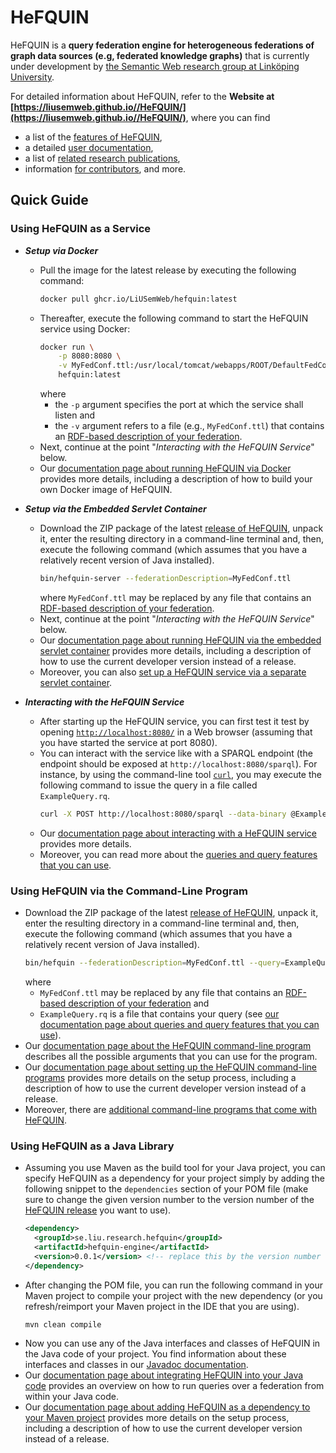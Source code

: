 # HeFQUIN
HeFQUIN is a **query federation engine for heterogeneous federations of graph data sources (e.g, federated knowledge graphs)** that is currently under development by [the Semantic Web research group at Linköping University](https://www.ida.liu.se/research/semanticweb/).

For detailed information about HeFQUIN, refer to the **Website at [https://liusemweb.github.io//HeFQUIN/](https://liusemweb.github.io//HeFQUIN/)**, where you can find
* a list of the [features of HeFQUIN](https://liusemweb.github.io/HeFQUIN/doc/features.html),
* a detailed [user documentation](https://liusemweb.github.io/HeFQUIN/doc/index.html),
* a list of [related research publications](https://liusemweb.github.io/HeFQUIN/research),
* information [for contributors](https://liusemweb.github.io/HeFQUIN/devdoc),
and more.

## Quick Guide
### Using HeFQUIN as a Service
* **_Setup via Docker_**
  * Pull the image for the latest release by executing the following command:
    ```bash
    docker pull ghcr.io/LiUSemWeb/hefquin:latest
    ```
  * Thereafter, execute the following command to start the HeFQUIN service using Docker:
    ```bash
    docker run \
        -p 8080:8080 \
        -v MyFedConf.ttl:/usr/local/tomcat/webapps/ROOT/DefaultFedConf.ttl \
        hefquin:latest
    ```
    where
    * the `-p` argument specifies the port at which the service shall listen and
    * the `-v` argument refers to a file (e.g., `MyFedConf.ttl`) that contains an [RDF-based description of your federation](https://liusemweb.github.io/HeFQUIN/doc/federation_description.html).
  * Next, continue at the point "_Interacting with the HeFQUIN Service_" below.
  * Our [documentation page about running HeFQUIN via Docker](https://liusemweb.github.io/HeFQUIN/doc/docker.html) provides more details, including a description of how to build your own Docker image of HeFQUIN.

* **_Setup via the Embedded Servlet Container_**
  * Download the ZIP package of the latest [release of HeFQUIN](https://github.com/LiUSemWeb/HeFQUIN/releases), unpack it, enter the resulting directory in a command-line terminal and, then, execute the following command (which assumes that you have a relatively recent version of Java installed).
    ```bash
    bin/hefquin-server --federationDescription=MyFedConf.ttl
    ```
    where `MyFedConf.ttl` may be replaced by any file that contains an [RDF-based description of your federation](https://liusemweb.github.io/HeFQUIN/doc/federation_description.html).
  * Next, continue at the point "_Interacting with the HeFQUIN Service_" below.
  * Our [documentation page about running HeFQUIN via the embedded servlet container](https://liusemweb.github.io/HeFQUIN/doc/embedded_servlet_container.html) provides more details, including a description of how to use the current developer version instead of a release.
  * Moreover, you can also [set up a HeFQUIN service via a separate servlet container](https://liusemweb.github.io/HeFQUIN/doc/separate_servlet_container.html).

* **_Interacting with the HeFQUIN Service_**
  * After starting up the HeFQUIN service, you can first test it test by opening [`http://localhost:8080/`](http://localhost:8080/) in a Web browser (assuming that you have started the service at port 8080).
  * You can interact with the service like with a SPARQL endpoint (the endpoint should be exposed at `http://localhost:8080/sparql`). For instance, by using the command-line tool [`curl`](https://curl.se/), you may execute the following command to issue the query in a file called `ExampleQuery.rq`.
    ```bash
    curl -X POST http://localhost:8080/sparql --data-binary @ExampleQuery.rq -H 'Content-Type: application/sparql-query'
    ```
  * Our [documentation page about interacting with a HeFQUIN service](https://liusemweb.github.io/HeFQUIN/doc/hefquin_service.html) provides more details.
  * Moreover, you can read more about the [queries and query features that you can use](https://liusemweb.github.io/HeFQUIN/doc/queries.html).

### Using HeFQUIN via the Command-Line Program
* Download the ZIP package of the latest [release of HeFQUIN](https://github.com/LiUSemWeb/HeFQUIN/releases), unpack it, enter the resulting directory in a command-line terminal and, then, execute the following command (which assumes that you have a relatively recent version of Java installed).
  ```bash
  bin/hefquin --federationDescription=MyFedConf.ttl --query=ExampleQuery.rq
  ```
  where
  * `MyFedConf.ttl` may be replaced by any file that contains an [RDF-based description of your federation](https://liusemweb.github.io/HeFQUIN/doc/federation_description.html) and
  * `ExampleQuery.rq` is a file that contains your query (see [our documentation page about queries and query features that you can use](https://liusemweb.github.io/HeFQUIN/doc/queries.html)).
* Our [documentation page about the HeFQUIN command-line program](https://liusemweb.github.io/HeFQUIN/doc/cli.html) describes all the possible arguments that you can use for the program.
* Our [documentation page about setting up the HeFQUIN command-line programs](https://liusemweb.github.io/HeFQUIN/doc/programs.html#use-release) provides more details on the setup process, including a description of how to use the current developer version instead of a release.
* Moreover, there are [additional command-line programs that come with HeFQUIN](https://liusemweb.github.io/HeFQUIN/doc/programs.html).

### Using HeFQUIN as a Java Library
* Assuming you use Maven as the build tool for your Java project, you can specify HeFQUIN as a dependency for your project simply by adding the following snippet to the `dependencies` section of your POM file (make sure to change the given version number to the version number of the [HeFQUIN release](https://github.com/LiUSemWeb/HeFQUIN/releases) you want to use).
  ```xml
  <dependency>
    <groupId>se.liu.research.hefquin</groupId>
    <artifactId>hefquin-engine</artifactId>
    <version>0.0.1</version> <!-- replace this by the version number of the HeFQUIN release to be used -->
  </dependency>
  ```
* After changing the POM file, you can run the following command in your Maven project to compile your project with the new dependency (or you refresh/reimport your Maven project in the IDE that you are using).
  ```bash
  mvn clean compile
  ```
* Now you can use any of the Java interfaces and classes of HeFQUIN in the Java code of your project. You find information about these interfaces and classes in our [Javadoc documentation](https://liusemweb.github.io/HeFQUIN/javadoc/latest).
* Our [documentation page about integrating HeFQUIN into your Java code](https://liusemweb.github.io/HeFQUIN/doc/integrate_hefquin_code.html) provides an overview on how to run queries over a federation from within your Java code.
* Our [documentation page about adding HeFQUIN as a dependency to your Maven project](https://liusemweb.github.io/HeFQUIN/doc/hefquin_via_maven.html) provides more details on the setup process, including a description of how to use the current developer version instead of a release.
